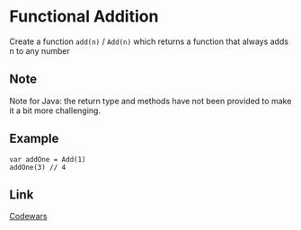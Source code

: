 # Functional Addition

Create a function `add(n)` / `Add(n)` which returns a function that always adds n to any number

## Note
Note for Java: the return type and methods have not been provided to make it a bit more challenging.

## Example

```
var addOne = Add(1)
addOne(3) // 4
```

## Link

[Codewars](https://www.codewars.com/kata/538835ae443aae6e03000547)